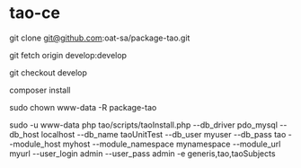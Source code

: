 tao-ce
======


git clone git@github.com:oat-sa/package-tao.git

git fetch origin develop:develop

git checkout develop

composer install

sudo chown www-data -R package-tao


sudo -u www-data php tao/scripts/taoInstall.php --db_driver pdo_mysql --db_host localhost --db_name taoUnitTest --db_user myuser --db_pass tao --module_host myhost  --module_namespace mynamespace --module_url myurl --user_login admin --user_pass admin -e generis,tao,taoSubjects
